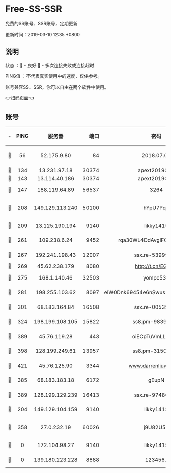 # Free-SS-SSR

免费的SS账号、SSR账号，定期更新

更新时间：2019-03-10 12:35 +0800

## 说明

状态     ：🙂 - 良好 🙁 - 多次连接失败或连接超时

PING值   ：不代表真实使用中的速度，仅供参考。

账号兼容SS、SSR，你可以自由在两个软件中使用。

👉[扫码页面](https://liesauer.github.io/Free-SS-SSR/)👈

## 账号

|-|PING|服务器|端口|密码|加密方式|区域|
|:----:|:----:|:-----:|-----:|:----:|:----:|:----:|
|🙂|56|52.175.9.80|84|2018.07.07|chacha20-ietf-poly1305|HK|
|🙂|134|13.231.97.18|30374|apext2019006|chacha20|JP|
|🙂|143|13.114.40.186|30374|apext2019006|chacha20|JP|
|🙂|147|188.119.64.89|56537|3264|aes-256-cfb|RU|
|🙂|208|149.129.113.240|50100|hYpU7PqP|chacha20-ietf-poly1305|CN|
|🙂|209|13.125.190.194|9140|likky1415|aes-256-cfb|KR|
|🙂|261|109.238.6.24|9452|rqa30WL4DdAvgIFG6Fs3znzTa|aes-256-cfb|FR|
|🙂|267|192.241.198.43|12007|ssx.re-53999010|aes-256-cfb|US|
|🙂|269|45.62.238.179|8080|http://t.cn/EGJIyrl|rc4-md5|CA|
|🙂|275|168.1.140.46|32503|yompc535|aes-256-cfb|AU|
|🙂|281|198.255.103.62|8097|eIW0Dnk69454e6nSwuspv9DmS201tQ0D|aes-256-cfb|US|
|🙂|301|68.183.164.84|16508|ssx.re-00539791|aes-256-cfb|US|
|🙂|324|198.199.108.105|15822|ss8.pm-98399589|aes-256-cfb|US|
|🙂|389|45.76.119.28|443|oiECpTuVmLLxk4Ts|aes-256-cfb|AU|
|🙂|398|128.199.249.61|13957|ss8.pm-31506491|aes-256-cfb|SG|
|🙂|421|45.76.125.90|3344|www.darrenliuwei.com|aes-256-cfb|AU|
|🙂|385|68.183.183.18|6172|gEupN|aes-256-cfb|SG|
|🙂|389|128.199.129.239|16413|ssx.re-97480021|aes-256-cfb|SG|
|🙁|204|149.129.104.159|9140|likky1415|aes-256-cfb|HK|
|🙁|358|27.0.232.19|60026|j9U82U53|xchacha20-ietf-poly1305|HK|
|🙁|0|172.104.98.27|9140|likky1415|aes-256-cfb|JP|
|🙁|0|139.180.223.228|8888|123456..|aes-256-cfb|JP|
